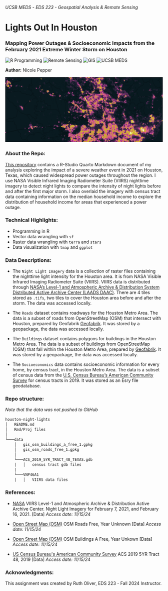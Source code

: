 *UCSB MEDS* - *EDS 223 - Geospatial Analysis &amp; Remote Sensing*


# Lights Out In Houston
### Mapping Power Outages & Socioeconomic Impacts from the February 2021 Extreme Winter Storm on Houston

![R Programming](https://img.shields.io/badge/R_Programming-cornflowerblue?style=for-the-badge&logo=R) ![Remote Sensing](https://img.shields.io/badge/Remote_Sensing-green?style=for-the-badge) ![GIS](https://img.shields.io/badge/GIS-purple?style=for-the-badge)  ![UCSB MEDS](https://img.shields.io/badge/UCSB%20MEDS-blue?style=for-the-badge) 

**Author:** Nicole Pepper

<div style="text-align: left;">
  <img src="houston-lights-map.png" alt="Image" width="900">

### About the Repo:

[This repository](https://github.com/nicolelpepper/houston-night-lights) contains a R-Studio Quarto Markdown document of my analysis exploring the impact of a severe weather event in 2021 on Houston, Texas, which caused widespread power outages throughout the region. I use NASA Visible Infrared Imaging Radiometer Suite (VIIRS) nighttime imagery to detect night lights to compare the intensity of night lights before and after the first major storm. I also overlaid the imagery with census tract data containing information on the median household income to explore the distribution of household income for areas that experienced a power outage.

### Technical Highlights:
- Programming in R
- Vector data wrangling with `sf`
- Raster data wrangling with `terra` and `stars`
- Data visualization with `tmap` and `ggplot`

### Data Descriptions:

- The `Night Light Imagery` data is a collection of raster files containing the nighttime light intensity for the Houston area. It is from NASA  Visible Infrared Imaging Radiometer Suite (VIIRS). VIIRS data is distributed through [NASA’s Level-1 and Atmospheric Archive & Distribution System Distributed Active Archive Center (LAADS DAAC)](https://ladsweb.modaps.eosdis.nasa.gov/). There are 4 tiles stored as `.tifs`, two tiles to cover the Houston area before and after the storm. The data was accessed locally.

- The `Roads` dataset contains roadways for the Houston Metro Area. The data is a subset of roads from OpenStreetMap (OSM) that intersect with Houston, prepared by Geofabrik [Geofabrik](https://download.geofabrik.de/). It was stored by a geopackage, the data was accessed locally.

- The `Buildings` dataset contains polygons for buildings in the Houston Metro Area. The data is a subset of buildings from OpenStreetMap (OSM) that fall within the Houston Metro Area, prepared by [Geofabrik](https://download.geofabrik.de/). It was stored by a geopackage, the data was accessed locally.

- The `Socioeconomics` data contains socioeconomic information for every home, by census tract, in the Houston Metro Area. The data is a subset of census data from the [U.S. Census Bureau’s American Community Survey](https://www.census.gov/programs-surveys/acs) for census tracts in 2019. It was stored as an Esry file geodatabase.

### Repo structure:
*Note that the data was not pushed to GitHub*

```
houston-night-lights
│   README.md
│   Rmd/Proj files    
│
└───data
    │   gis_osm_buildings_a_free_1.gpkg
    │   gis_osm_roads_free_1.gpkg
    │
    └───ACS_2019_5YR_TRACT_48_TEXAS.gdb
    |   │   census tract gdb files
    |
    └───VNP46A1
    |   │   VIIRS data files

```

### References:

- [NASA](https://planet.openstreetmap.org/) VIIRS Level-1 and Atmospheric Archive & Distribution Active Archive Center. Night Light Imagery for February 7, 2021, and February 16, 2021. [Data] *Access date: 11/15/24*

- [Open Street Map (OSM)](https://planet.openstreetmap.org/) OSM Roads Free, Year Unknown [Data] *Access date: 11/15/24*

- [Open Street Map (OSM)](https://planet.openstreetmap.org/) OSM Buildings A Free, Year Unkown [Data] *Access date: 11/15/24*


- [US Census Bureau's American Community Survey](https://www.census.gov/programs-surveys/acs) ACS 2019 5YR Tract 48, 2019 [Data] *Access date: 11/15/24*

### Acknowledgments:
This assignment was created by Ruth Oliver, EDS 223 - Fall 2024 Instructor.
